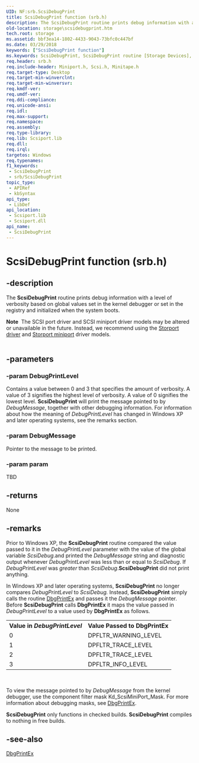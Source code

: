 ```yaml
---
UID: NF:srb.ScsiDebugPrint
title: ScsiDebugPrint function (srb.h)
description: The ScsiDebugPrint routine prints debug information with a level of verbosity based on global values set in the kernel debugger or set in the registry and initialized when the system boots.
old-location: storage\scsidebugprint.htm
tech.root: storage
ms.assetid: bbf3ea14-1802-4433-9043-73bfc0c447bf
ms.date: 03/29/2018
keywords: ["ScsiDebugPrint function"]
ms.keywords: ScsiDebugPrint, ScsiDebugPrint routine [Storage Devices], scsiprt_ef011e55-85be-4ec8-8ba3-3838417bcd15.xml, srb/ScsiDebugPrint, storage.scsidebugprint
req.header: srb.h
req.include-header: Miniport.h, Scsi.h, Minitape.h
req.target-type: Desktop
req.target-min-winverclnt: 
req.target-min-winversvr: 
req.kmdf-ver: 
req.umdf-ver: 
req.ddi-compliance: 
req.unicode-ansi: 
req.idl: 
req.max-support: 
req.namespace: 
req.assembly: 
req.type-library: 
req.lib: Scsiport.lib
req.dll: 
req.irql: 
targetos: Windows
req.typenames: 
f1_keywords:
 - ScsiDebugPrint
 - srb/ScsiDebugPrint
topic_type:
 - APIRef
 - kbSyntax
api_type:
 - LibDef
api_location:
 - Scsiport.lib
 - Scsiport.dll
api_name:
 - ScsiDebugPrint
---
```


# ScsiDebugPrint function (srb.h)


## -description

The <b>ScsiDebugPrint</b> routine prints debug information with a level of verbosity based on global values set in the kernel debugger or set in the registry and initialized when the system boots. 
<div class="alert"><b>Note</b>  The SCSI port driver and SCSI miniport driver models may be altered or unavailable in the future. Instead, we recommend using the <a href="https://docs.microsoft.com/windows-hardware/drivers/storage/storport-driver">Storport driver</a> and <a href="https://docs.microsoft.com/windows-hardware/drivers/storage/storport-miniport-drivers">Storport miniport</a> driver models.</div><div> </div>

## -parameters

### -param DebugPrintLevel

Contains a value between 0 and 3 that specifies the amount of verbosity. A value of 3 signifies the highest level of verbosity. A value of 0 signifies the lowest level. <b>ScsiDebugPrint</b> will print the message pointed to by <i>DebugMessage</i>, together with other debugging information. For information about how the meaning of <i>DebugPrintLevel </i>has changed in Windows XP and later operating systems, see the remarks section.

### -param DebugMessage

Pointer to the message to be printed.

### -param param

TBD

## -returns

None

## -remarks

Prior to Windows XP, the <b>ScsiDebugPrint</b> routine compared the value passed to it in the <i>DebugPrintLevel </i>parameter with the value of the global variable <i>ScsiDebug</i>.and printed the <i>DebugMessage </i>string and diagnostic output whenever <i>DebugPrintLevel</i> was less than or equal to <i>ScsiDebug</i>. If <i>DebugPrintLevel</i> was <i>greater</i> than <i>ScsiDebug</i>.<b>ScsiDebugPrint</b> did not print anything. 

In Windows XP and later operating systems, <b>ScsiDebugPrint</b> no longer compares <i>DebugPrintLevel </i>to <i>ScsiDebug. </i>Instead, <b>ScsiDebugPrint</b> simply calls the routine <a href="https://docs.microsoft.com/windows-hardware/drivers/ddi/wdm/nf-wdm-dbgprintex">DbgPrintEx</a> and passes it the <i>DebugMessage </i>pointer. Before <b>ScsiDebugPrint</b> calls <b>DbgPrintEx</b> it maps the value passed in <i>DebugPrintLevel </i>to a value used by <b>DbgPrintEx</b> as follows. 

<table>
<tr>
<th>Value in <i>DebugPrintLevel</i></th>
<th>Value Passed to DbgPrintEx</th>
</tr>
<tr>
<td>
0

</td>
<td>
DPFLTR_WARNING_LEVEL

</td>
</tr>
<tr>
<td>
1

</td>
<td>
DPFLTR_TRACE_LEVEL

</td>
</tr>
<tr>
<td>
2

</td>
<td>
DPFLTR_TRACE_LEVEL

</td>
</tr>
<tr>
<td>
3

</td>
<td>
DPFLTR_INFO_LEVEL

</td>
</tr>
</table>
 

To view the message pointed to by <i>DebugMessage </i>from the kernel debugger, use the component filter mask Kd_ScsiMiniPort_Mask. For more information about debugging masks, see <a href="https://docs.microsoft.com/windows-hardware/drivers/ddi/wdm/nf-wdm-dbgprintex">DbgPrintEx</a>. 

<b>ScsiDebugPrint</b> only functions in checked builds. <b>ScsiDebugPrint</b> compiles to nothing in free builds.

## -see-also

<a href="https://docs.microsoft.com/windows-hardware/drivers/ddi/wdm/nf-wdm-dbgprintex">DbgPrintEx</a>

